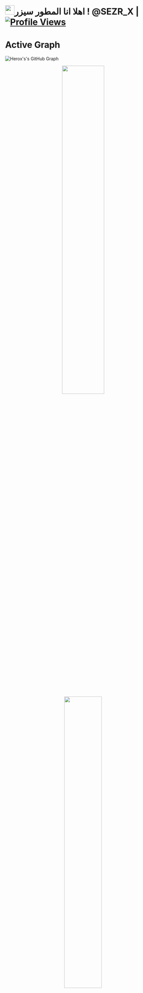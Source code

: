 # <img src="https://raw.githubusercontent.com/MartinHeinz/MartinHeinz/master/wave.gif" width="30px">اهلا انا المطور سيزر ! @SEZR_X | [![Profile Views](https://gpvc.arturio.dev/herox-xd)](https://telegram.me/herox_xd)

# Active Graph

![Herox's's GitHub Graph](https://activity-graph.herokuapp.com/graph?username=herox-xd&custom_title=My%20Graph&bg_color=241731&line=f20f80&color=f52f91&point=fdf5ea&hide_border=true&area=false&area_color=fdf5ea)

<p align="center">
    <img
        width="52%"
        src="https://github-readme-stats.vercel.app/api?username=herox-xd&count_private=true&include_all_commits=true&show_icons=true&theme=tokyonight&custom_title=GitHub+Stats"
    />
    <img
        width="49%"
        src="https://github-readme-streak-stats.herokuapp.com?user=herox-xd&theme=tokyonight"
    />
</p>

<h3>
